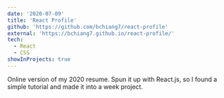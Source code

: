```yaml
---
date: '2020-07-09'
title: 'React Profile'
github: 'https://github.com/bchiang7/react-profile'
external: 'https://bchiang7.github.io/react-profile/'
tech:
  - React
  - CSS
showInProjects: true
---
```


Online version of my 2020 resume. Spun it up with React.js, so I found a simple tutorial and made it into a week project.
